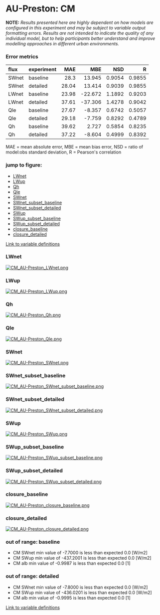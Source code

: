 # AU-Preston: CM

**NOTE:** *Results presented here are highly dependent on how models are configured in this experiment and may be subject to variable output formatting errors. Results are not intended to indicate the quality of any individual model, but to help participants better understand and improve modelling approaches in different urban environments.*

### Error metrics

| flux   | experiment   |   MAE |     MBE |    NSD |      R |
|:-------|:-------------|------:|--------:|-------:|-------:|
| SWnet  | baseline     | 28.3  |  13.945 | 0.9054 | 0.9855 |
| SWnet  | detailed     | 28.04 |  13.414 | 0.9039 | 0.9855 |
| LWnet  | baseline     | 23.98 | -22.672 | 1.1892 | 0.9203 |
| LWnet  | detailed     | 37.61 | -37.306 | 1.4278 | 0.9042 |
| Qle    | baseline     | 27.67 |  -8.357 | 0.6742 | 0.5057 |
| Qle    | detailed     | 29.18 |  -7.759 | 0.8292 | 0.4789 |
| Qh     | baseline     | 39.62 |   2.727 | 0.5854 | 0.8235 |
| Qh     | detailed     | 37.22 |  -8.604 | 0.4999 | 0.8392 |

MAE = mean absolute error, MBE = mean bias error, NSD = ratio of model:obs standard deviation, R = Pearson's correlation

### jump to figure:
 - [LWnet](#lwnet)
 - [LWup](#lwup)
 - [Qh](#qh)
 - [Qle](#qle)
 - [SWnet](#swnet)
 - [SWnet_subset_baseline](#swnet_subset_baseline)
 - [SWnet_subset_detailed](#swnet_subset_detailed)
 - [SWup](#swup)
 - [SWup_subset_baseline](#swup_subset_baseline)
 - [SWup_subset_detailed](#swup_subset_detailed)
 - [closure_baseline](#closure_baseline)
 - [closure_detailed](#closure_detailed)

[Link to variable definitions](variable_definitions.md)

### <a name="lwnet"></a>LWnet
[![CM_AU-Preston_LWnet.png](CM_AU-Preston_LWnet.png)](CM_AU-Preston_LWnet.png)

### <a name="lwup"></a>LWup
[![CM_AU-Preston_LWup.png](CM_AU-Preston_LWup.png)](CM_AU-Preston_LWup.png)

### <a name="qh"></a>Qh
[![CM_AU-Preston_Qh.png](CM_AU-Preston_Qh.png)](CM_AU-Preston_Qh.png)

### <a name="qle"></a>Qle
[![CM_AU-Preston_Qle.png](CM_AU-Preston_Qle.png)](CM_AU-Preston_Qle.png)

### <a name="swnet"></a>SWnet
[![CM_AU-Preston_SWnet.png](CM_AU-Preston_SWnet.png)](CM_AU-Preston_SWnet.png)

### <a name="swnet_subset_baseline"></a>SWnet_subset_baseline
[![CM_AU-Preston_SWnet_subset_baseline.png](CM_AU-Preston_SWnet_subset_baseline.png)](CM_AU-Preston_SWnet_subset_baseline.png)

### <a name="swnet_subset_detailed"></a>SWnet_subset_detailed
[![CM_AU-Preston_SWnet_subset_detailed.png](CM_AU-Preston_SWnet_subset_detailed.png)](CM_AU-Preston_SWnet_subset_detailed.png)

### <a name="swup"></a>SWup
[![CM_AU-Preston_SWup.png](CM_AU-Preston_SWup.png)](CM_AU-Preston_SWup.png)

### <a name="swup_subset_baseline"></a>SWup_subset_baseline
[![CM_AU-Preston_SWup_subset_baseline.png](CM_AU-Preston_SWup_subset_baseline.png)](CM_AU-Preston_SWup_subset_baseline.png)

### <a name="swup_subset_detailed"></a>SWup_subset_detailed
[![CM_AU-Preston_SWup_subset_detailed.png](CM_AU-Preston_SWup_subset_detailed.png)](CM_AU-Preston_SWup_subset_detailed.png)

### <a name="closure_baseline"></a>closure_baseline
[![CM_AU-Preston_closure_baseline.png](CM_AU-Preston_closure_baseline.png)](CM_AU-Preston_closure_baseline.png)

### <a name="closure_detailed"></a>closure_detailed
[![CM_AU-Preston_closure_detailed.png](CM_AU-Preston_closure_detailed.png)](CM_AU-Preston_closure_detailed.png)

### out of range: baseline

 - CM SWnet min value of -7.7000 is less than expected 0.0 [W/m2]
 - CM SWup min value of -437.2001 is less than expected 0.0 [W/m2]
 - CM alb min value of -0.9987 is less than expected 0.0 [1]

### out of range: detailed

 - CM SWnet min value of -7.8000 is less than expected 0.0 [W/m2]
 - CM SWup min value of -436.0201 is less than expected 0.0 [W/m2]
 - CM alb min value of -0.9995 is less than expected 0.0 [1]


[Link to variable definitions](variable_definitions.md)

